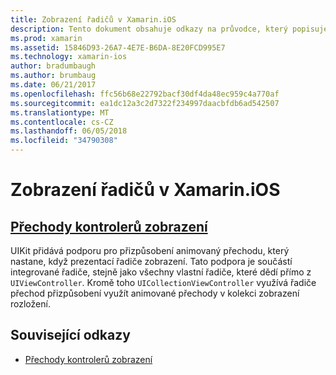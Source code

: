 ```yaml
---
title: Zobrazení řadičů v Xamarin.iOS
description: Tento dokument obsahuje odkazy na průvodce, který popisuje, jak přizpůsobit animovaný přechodů mezi řadiče zobrazení v Xamarin.iOS.
ms.prod: xamarin
ms.assetid: 15846D93-26A7-4E7E-B6DA-8E20FCD995E7
ms.technology: xamarin-ios
author: bradumbaugh
ms.author: brumbaug
ms.date: 06/21/2017
ms.openlocfilehash: ffc56b68e22792bacf30df4da48ec959c4a770af
ms.sourcegitcommit: ea1dc12a3c2d7322f234997daacbfdb6ad542507
ms.translationtype: MT
ms.contentlocale: cs-CZ
ms.lasthandoff: 06/05/2018
ms.locfileid: "34790308"
---
```

# <a name="view-controllers-in-xamarinios"></a>Zobrazení řadičů v Xamarin.iOS

## <a name="view-controller-transitionstransitionsmd"></a>[Přechody kontrolerů zobrazení](transitions.md)

UIKit přidává podporu pro přizpůsobení animovaný přechodu, který nastane, když prezentací řadiče zobrazení. Tato podpora je součástí integrované řadiče, stejně jako všechny vlastní řadiče, které dědí přímo z `UIViewController`. Kromě toho `UICollectionViewController` využívá řadiče přechod přizpůsobení využít animované přechody v kolekci zobrazení rozložení.

## <a name="related-links"></a>Související odkazy

- [Přechody kontrolerů zobrazení](~/ios/user-interface/ios-ui/view-controllers/transitions.md)
